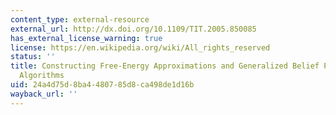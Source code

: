 ```yaml
---
content_type: external-resource
external_url: http://dx.doi.org/10.1109/TIT.2005.850085
has_external_license_warning: true
license: https://en.wikipedia.org/wiki/All_rights_reserved
status: ''
title: Constructing Free-Energy Approximations and Generalized Belief Propagation
  Algorithms
uid: 24a4d75d-8ba4-4807-85d8-ca498de1d16b
wayback_url: ''
---
```

